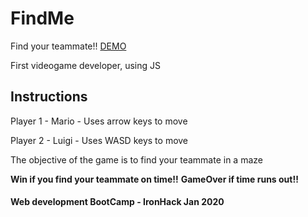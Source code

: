 # FindMe
Find your teammate!! [DEMO](https://priceless-jackson-710ba1.netlify.com/)

First videogame developer, using JS

## Instructions

Player 1 - Mario - Uses arrow keys to move

Player 2 - Luigi - Uses WASD keys to move

The objective of the game is to find your teammate in a maze

**Win if you find your teammate on time!!**
**GameOver if time runs out!!**

#### Web development BootCamp - IronHack Jan 2020

